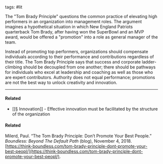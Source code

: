 tags: #lit 

The "Tom Brady Principle" questions the common practice of elevating high performers in an organization into management roles. The argument imagines a hypothetical situation in which New England Patriots quarterback Tom Brady, after having won the SuperBowl and an MVP award, would be offered a "promotion" into a role as general manager of the team. 

Instead of promoting top performers, organizations should compensate individuals according to their performance and contributions regardless of their title. The Tom Brady Principle says that success and corporate ladder-climbing should be decoupled from one another; there should be pathways for individuals who excel at leadership and coaching as well as those who are expert contributors. Authority does not equal performance; promotions are not the best way to unlock creativity and innovation. 

---
#### Related
- [[§ Innovation]] - Effective innovation must be facilitated by the structure of the organization

#### Related
Milerd, Paul. “The Tom Brady Principle: Don’t Promote Your Best People.” _Boundless: Beyond The Default Path_ (blog), November 4, 2018. [https://think-boundless.com/tom-brady-principle-dont-promote-your-best-peopl/](https://think-boundless.com/tom-brady-principle-dont-promote-your-best-peopl/).